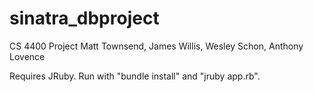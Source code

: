 sinatra_dbproject
=================

CS 4400 Project
Matt Townsend, James Willis, Wesley Schon, Anthony Lovence

Requires JRuby. Run with "bundle install" and "jruby app.rb".

